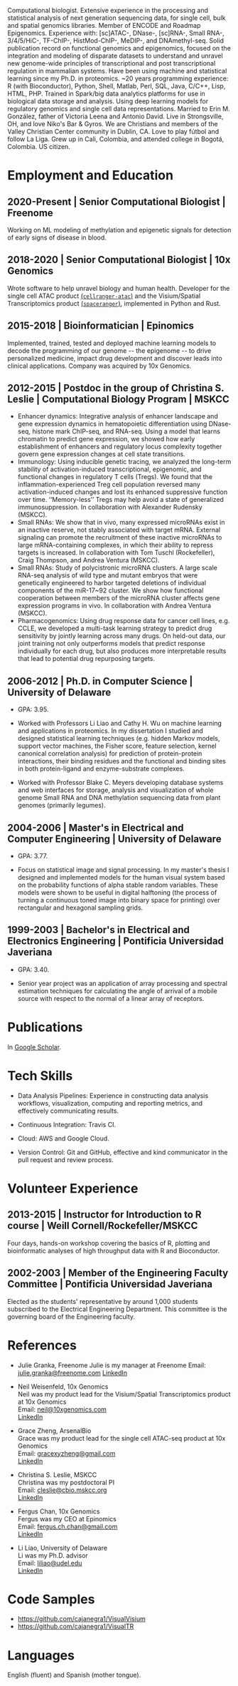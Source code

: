 Computational biologist.
Extensive experience in the processing and statistical analysis of next generation sequencing data, for single cell, bulk and spatial genomics libraries.
Member of ENCODE and Roadmap Epigenomics.
Experience with: [sc]ATAC-, DNase-, [sc]RNA-, Small RNA-, 3/4/5/HiC-, TF-ChIP-, HistMod-ChIP-, MeDIP-, and DNAmethyl-seq.
Solid publication record on functional genomics and epigenomics, focused on the integration and modeling of disparate datasets to understand and unravel new genome-wide principles of transcriptional and post transcriptional regulation in mammalian systems.
Have been using machine and statistical learning since my Ph.D. in proteomics.
~20 years programming experience: R (with Bioconductor), Python, Shell, Matlab, Perl, SQL, Java, C/C++, Lisp, HTML, PHP.
Trained in Spark/big data analytics platforms for use in biological data storage and analysis.
Using deep learning models for regulatory genomics and single cell data representations.
Married to Erin M. González, father of Victoria Leena and Antonio David.
Live in Strongsville, OH, and love Niko's Bar & Gyros.
We are Christians and members of the Valley Christian Center community in Dublin, CA.
Love to play fútbol and follow La Liga.
Grew up in Cali, Colombia, and attended college in Bogotá, Colombia.
US citizen.

# Employment and Education

## 2020-Present | Senior Computational Biologist | Freenome
Working on ML modeling of methylation and epigenetic signals for detection of early signs of disease in blood.

## 2018-2020 | Senior Computational Biologist | 10x Genomics
Wrote software to help unravel biology and human health. Developer for the single cell ATAC product [(<code>cellranger-atac</code>)](https://support.10xgenomics.com/single-cell-atac/software/overview/welcome) and the Visium/Spatial Transcriptomics product [(<code>spaceranger</code>)](https://support.10xgenomics.com/spatial-gene-expression/software/overview/welcome), implemented in Python and Rust. 

## 2015-2018 | Bioinformatician | Epinomics
Implemented, trained, tested and deployed machine learning models to decode the programming of our genome -- the epigenome -- to drive personalized medicine, impact drug development and discover leads into clinical applications. Company was acquired by 10x Genomics.

## 2012-2015 | Postdoc in the group of Christina S. Leslie | Computational Biology Program | MSKCC

- Enhancer dynamics: Integrative analysis of enhancer landscape and gene expression dynamics in hematopoietic differentiation using DNase-seq, histone mark ChIP-seq, and RNA-seq. Using a model that learns chromatin to predict gene expression, we showed how early establishment of enhancers and regulatory locus complexity together govern gene expression changes at cell state transitions.
- Immunology: Using inducible genetic tracing, we analyzed the long-term stability of activation-induced transcriptional, epigenomic, and functional changes in regulatory T cells (Tregs). We found that the inflammation-experienced Treg cell population reversed many activation-induced changes and lost its enhanced suppressive function over time. ‘‘Memory-less’’ Tregs may help avoid a state of generalized immunosuppression. In collaboration with Alexander Rudensky (MSKCC).
- Small RNAs: We show that in vivo, many expressed microRNAs exist in an inactive reserve, not stably associated with target mRNA. External signaling can promote the recruitment of these inactive microRNAs to large mRNA-containing complexes, in which their ability to repress targets is increased. In collaboration with Tom Tuschl (Rockefeller), Craig Thompson, and Andrea Ventura (MSKCC).
- Small RNAs: Study of polycistronic microRNA clusters. A large scale RNA-seq analysis of wild type and mutant embryos that were genetically engineered to harbor targeted deletions of individual components of the miR-17~92 cluster. We show how functional cooperation between members of the microRNA cluster affects gene expression programs in vivo. In collaboration with Andrea Ventura (MSKCC).
- Pharmacogenomics: Using drug response data for cancer cell lines, e.g. CCLE, we developed a multi-task learning strategy to predict drug sensitivity by jointly learning across many drugs. On held-out data, our joint training not only outperforms models that predict response individually for each drug, but also produces more interpretable results that lead to potential drug repurposing targets.

## 2006-2012 | Ph.D. in Computer Science | University of Delaware

- GPA: 3.95.

- Worked with Professors Li Liao and Cathy H. Wu on machine learning and applications in proteomics. In my dissertation I studied and designed statistical learning techniques (e.g. hidden Markov models, support vector machines, the Fisher score, feature selection, kernel canonical correlation analysis) for prediction of protein-protein interactions, their binding residues and the functional and binding sites in both protein-ligand and enzyme-substrate complexes.

- Worked with Professor Blake C. Meyers developing database systems and web interfaces for storage, analysis and visualization of whole genome Small RNA and DNA methylation sequencing data from plant genomes (primarily legumes).

## 2004-2006 | Master's in Electrical and Computer Engineering | University of Delaware

- GPA: 3.77.

- Focus on statistical image and signal processing. In my master's thesis I designed and implemented models for the human visual system based on the probability functions of alpha stable random variables. These models were shown to be useful in digital halftoning (the process of turning a continuous toned image into binary space for printing) over rectangular and hexagonal sampling grids.

## 1999-2003 | Bachelor's in Electrical and Electronics Engineering | Pontificia Universidad Javeriana

- GPA: 3.40.

- Senior year project was an application of array processing and spectral estimation techniques for calculating the angle of arrival of a mobile source with respect to the normal of a linear array of receptors.

# Publications

In [Google Scholar](https://scholar.google.com/citations?hl=en&user=ValIpuoAAAAJ&view_op=list_works&sortby=pubdate).

# Tech Skills

- Data Analysis Pipelines: Experience in constructing data analysis workflows, visualization, computing and reporting metrics, and effectively communicating results.

- Continuous Integration: Travis CI.

- Cloud: AWS and Google Cloud.

- Version Control: Git and GitHub, effective and kind communicator in the pull request and review process.

# Volunteer Experience

## 2013-2015 | Instructor for Introduction to R course | Weill Cornell/Rockefeller/MSKCC

Four days, hands-on workshop covering the basics of R, plotting and bioinformatic analyses of high throughput data with R and Bioconductor.

## 2002-2003 | Member of the Engineering Faculty Committee | Pontificia Universidad Javeriana

Elected as the students' representative by around 1,000 students subscribed to the Electrical Engineering Department. This committee is the governing board of the Engineering faculty.

# References

- Julie Granka, Freenome
Julie is my manager at Freenome
Email: <julie.granka@freenome.com>
[LinkedIn](https://www.linkedin.com/in/julie-granka-69156550/)

- Neil Weisenfeld, 10x Genomics  
Neil was my product lead for the Visium/Spatial Transcriptomics product at 10x Genomics  
Email: <neil@10xgenomics.com>  
[LinkedIn](https://www.linkedin.com/in/neilweisenfeld/)

- Grace Zheng, ArsenalBio  
Grace was my product lead for the single cell ATAC-seq product at 10x Genomics  
Email: <gracexyzheng@gmail.com>  
[LinkedIn](https://www.linkedin.com/in/grace-zheng-654aa73/)

- Christina S. Leslie, MSKCC  
Christina was my postdoctoral PI  
Email: <cleslie@cbio.mskcc.org>  
[LinkedIn](https://www.linkedin.com/in/christina-leslie-578629a3/)

- Fergus Chan, 10x Genomics  
Fergus was my CEO at Epinomics  
Email: <fergus.ch.chan@gmail.com>  
[LinkedIn](https://www.linkedin.com/in/ferguschanimpact/)

- Li Liao, University of Delaware  
Li was my Ph.D. advisor  
Email: <liliao@udel.edu>  
[LinkedIn](https://www.linkedin.com/in/li-liao-5b420b35/)

# Code Samples
- https://github.com/cajanegra1/VisualVisium
- https://github.com/cajanegra1/VisualTR

# Languages

English (fluent) and Spanish (mother tongue).
